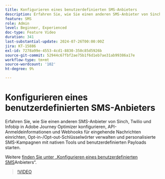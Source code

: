 ```yaml
---
title: Konfigurieren eines benutzerdefinierten SMS-Anbieters
description: Erfahren Sie, wie Sie einen anderen SMS-Anbieter von Sinch, Twilio und Infobip in Adobe Journey Optimizer konfigurieren, API-Anmeldeinformationen und Webhooks für eingehende Nachrichten einrichten, Opt-in-/Opt-out-Schlüsselwörter verwalten und personalisierte SMS-Kampagnen mit nativen Tools und benutzerdefinierten Payloads starten.
feature: SMS
role: Admin
level: Beginner, Experienced
doc-type: Feature Video
duration: 341
last-substantial-update: 2024-07-26T00:00:00Z
jira: KT-15886
exl-id: 7278a99e-4553-4cd1-8830-350c85d5926b
source-git-commit: 52944c67fbf2ae75b1f6d1eb7ae31ab99386a17e
workflow-type: tm+mt
source-wordcount: '102'
ht-degree: 9%

---
```


# Konfigurieren eines benutzerdefinierten SMS-Anbieters

Erfahren Sie, wie Sie einen anderen SMS-Anbieter von Sinch, Twilio und Infobip in Adobe Journey Optimizer konfigurieren, API-Anmeldeinformationen und Webhooks für eingehende Nachrichten einrichten, Opt-in-/Opt-out-Schlüsselwörter verwalten und personalisierte SMS-Kampagnen mit nativen Tools und benutzerdefinierten Payloads starten.

Weitere [ finden Sie unter „Konfigurieren eines benutzerdefinierten SMS](https://experienceleague.adobe.com/de/docs/journey-optimizer/using/channels/sms/configure-sms/sms-configuration-custom)Anbieters“.

>[!VIDEO](https://video.tv.adobe.com/v/3431625/?learn=on&enablevpops)
